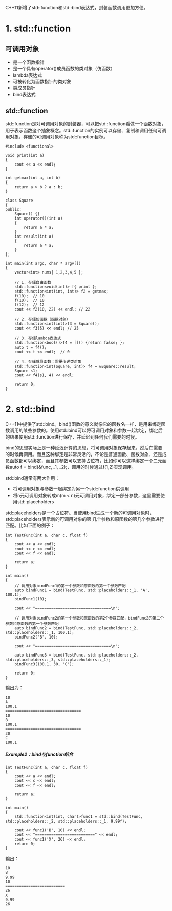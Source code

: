 C++11新增了std::function和std::bind表达式，封装函数调用更加方便。

# 1. std::function
## 可调用对象
* 是一个函数指针
* 是一个具有operator()成员函数的类对象（仿函数）
* lambda表达式
* 可被转化为函数指针的类对象
* 类成员指针
* bind表达式

## std::function
std::function是对可调用对象的封装器，可以把std::function看做一个函数对象，用于表示函数这个抽象概念。std::function的实例可以存储、复制和调用任何可调用对象，存储的可调用对象称为std::function目标。

```
#include <functional>

void print(int a)
{
	cout << a << endl;
}

int getmax(int a, int b)
{
	return a > b ? a : b;
}

class Square
{
public:
	Square() {}
	int operator()(int a)
	{
		return a * a;
	}
	int result(int a)
	{
		return a * a;
	}
};

int main(int argc, char * argv[])
{
	vector<int> nums{ 1,2,3,4,5 };
	
	// 1. 存储自由函数
	std::function<void(int)> f{ print };
	std::function<int(int, int)> f2 = getmax;
	f(10);  // 10
	f(10);  // 10
	f(12);  // 12
	cout << f2(10, 22) << endl; // 22

	// 2. 存储仿函数（函数对象）
	std::function<int(int)>f3 = Square();
	cout << f3(5) << endl; // 25

	// 3. 存储lambda表达式
	std::function<bool()>f4 = []() {return false; };
	auto t = f4();
	cout << t << endl;  // 0

    // 4. 存储成员函数：需要传递类对象
    std::function<int(Square, int)> f4 = &Square::result;
	Square s1;
	cout << f4(s1, 4) << endl;

	return 0;
}
```
# 2. std::bind
C++11中提供了std::bind。bind()函数的意义就像它的函数名一样，是用来绑定函数调用的某些参数的。使用std::bind可以将可调用对象和参数一起绑定，绑定后的结果使用std::function进行保存，并延迟到任何我们需要的时候。

bind的思想实际上是一种延迟计算的思想，将可调用对象保存起来，然后在需要的时候再调用。而且这种绑定是非常灵活的，不论是普通函数、函数对象、还是成员函数都可以绑定，而且其参数可以支持占位符，比如你可以这样绑定一个二元函数auto f = bind(&func, _1, _2);，调用的时候通过f(1,2)实现调用。

std::bind通常有两大作用：
* 将可调用对象与参数一起绑定为另一个std::function供调用
* 将n元可调用对象转成m(m < n)元可调用对象，绑定一部分参数，这里需要使用std::placeholders

std::placeholders是一个占位符。当使用bind生成一个新的可调用对象时，std::placeholders表示新的可调用对象的第 几个参数和原函数的第几个参数进行匹配。比如下面的例子：
```
int TestFunc(int a, char c, float f)
{
	cout << a << endl;
	cout << c << endl;
	cout << f << endl;

	return a;
}

int main()
{
	// 调用对象bindFunc1的第一个参数和原函数的第一个参数匹配
	auto bindFunc1 = bind(TestFunc, std::placeholders::_1, 'A', 100.1);
	bindFunc1(10);

	cout << "=================================\n";

    // 调用对象bindFunc2的第一个参数和原函数的第2个参数匹配，bindFunc2的第二个参数和原函数的第一个参数匹配
	auto bindFunc2 = bind(TestFunc, std::placeholders::_2, std::placeholders::_1, 100.1);
	bindFunc2('B', 10);

	cout << "=================================\n";

	auto bindFunc3 = bind(TestFunc, std::placeholders::_2, std::placeholders::_3, std::placeholders::_1);
	bindFunc3(100.1, 30, 'C');

	return 0;
}
```
输出为：
```
10
A
100.1
=================================
10
B
100.1
=================================
30
C
100.1
```
##### Example2：bind与function结合
```
int TestFunc(int a, char c, float f)
{
	cout << a << endl;
	cout << c << endl;
	cout << f << endl;

	return a;
}

int main()
{
	std::function<int(int, char)>func1 = std::bind(TestFunc, std::placeholders::_2, std::placeholders::_1, 9.99f);

	cout << func1('B', 10) << endl;
	cout << "==========================" << endl;
	cout << func1('X', 26) << endl;
	return 0;
}
```
输出：
```
10
B
9.99
10
==========================
26
X
9.99
26
```


